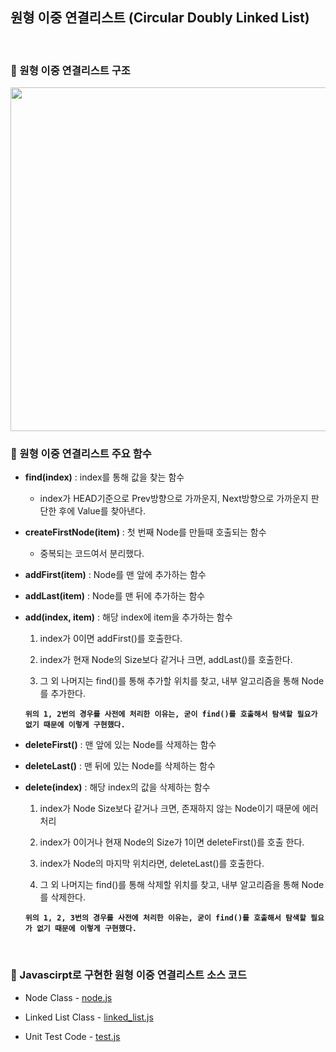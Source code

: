 ## 원형 이중 연결리스트 (Circular Doubly Linked List)

<br>

### :book: 원형 이중 연결리스트 구조

<img src="https://github.com/bestdevhyo1225/image_repository/blob/master/image-20190807224536510.png?raw=true" width="700" height="550">

<br>

### :book: 원형 이중 연결리스트 주요 함수

* **find(index)** : index를 통해 값을 찾는 함수

    * index가 HEAD기준으로 Prev방향으로 가까운지, Next방향으로 가까운지 판단한 후에 Value를 찾아낸다.

* **createFirstNode(item)** : 첫 번째 Node를 만들때 호출되는 함수

    * 중복되는 코드여서 분리했다.

* **addFirst(item)** : Node를 맨 앞에 추가하는 함수

* **addLast(item)** : Node를 맨 뒤에 추가하는 함수

* **add(index, item)** : 해당 index에 item을 추가하는 함수

    1. index가 0이면 addFirst()를 호출한다.

    2. index가 현재 Node의 Size보다 같거나 크면, addLast()를 호출한다.

    3. 그 외 나머지는 find()를 통해 추가할 위치를 찾고, 내부 알고리즘을 통해 Node를 추가한다.

    **`위의 1, 2번의 경우를 사전에 처리한 이유는, 굳이 find()를 호출해서 탐색할 필요가 없기 때문에 이렇게 구현했다.`**

* **deleteFirst()** : 맨 앞에 있는 Node를 삭제하는 함수

* **deleteLast()** : 맨 뒤에 있는 Node를 삭제하는 함수

* **delete(index)** : 해당 index의 값을 삭제하는 함수

    1. index가 Node Size보다 같거나 크면, 존재하지 않는 Node이기 때문에 에러 처리

    2. index가 0이거나 현재 Node의 Size가 1이면 deleteFirst()를 호출 한다.

    3. index가 Node의 마지막 위치라면, deleteLast()를 호출한다.

    4. 그 외 나머지는 find()를 통해 삭제할 위치를 찾고, 내부 알고리즘을 통해 Node를 삭제한다.

    **`위의 1, 2, 3번의 경우를 사전에 처리한 이유는, 굳이 find()를 호출해서 탐색할 필요가 없기 때문에 이렇게 구현했다.`**
    

<br>

### :book: Javascirpt로 구현한 원형 이중 연결리스트 소스 코드 

* Node Class - [node.js](https://github.com/bestdevhyo1225/algorithm_summary/blob/master/data_structure_code/circular_doubly_linked_list/node.js)

* Linked List Class - [linked_list.js](https://github.com/bestdevhyo1225/algorithm_summary/blob/master/data_structure_code/circular_doubly_linked_list/linked_list.js)

* Unit Test Code - [test.js](https://github.com/bestdevhyo1225/algorithm_summary/blob/master/data_structure_code/circular_doubly_linked_list/test.js)